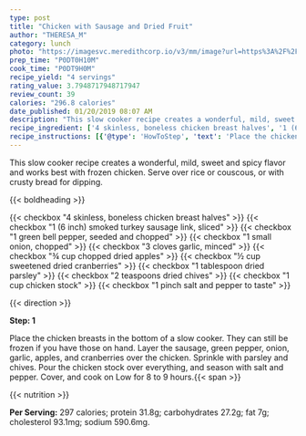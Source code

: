 ```yaml
---
type: post
title: "Chicken with Sausage and Dried Fruit"
author: "THERESA_M"
category: lunch
photo: "https://imagesvc.meredithcorp.io/v3/mm/image?url=https%3A%2F%2Fimages.media-allrecipes.com%2Fuserphotos%2F222013.jpg"
prep_time: "P0DT0H10M"
cook_time: "P0DT9H0M"
recipe_yield: "4 servings"
rating_value: 3.7948717948717947
review_count: 39
calories: "296.8 calories"
date_published: 01/20/2019 08:07 AM
description: "This slow cooker recipe creates a wonderful, mild, sweet and spicy flavor and works best with frozen chicken.  Serve over rice or couscous, or with crusty bread for dipping."
recipe_ingredient: ['4 skinless, boneless chicken breast halves', '1 (6 inch) smoked turkey sausage link, sliced', '1 green bell pepper, seeded and chopped', '1 small onion, chopped', '3 cloves garlic, minced', '¾ cup chopped dried apples', '½ cup sweetened dried cranberries', '1 tablespoon dried parsley', '2 teaspoons dried chives', '1 cup chicken stock', '1 pinch salt and pepper to taste']
recipe_instructions: [{'@type': 'HowToStep', 'text': 'Place the chicken breasts in the bottom of a slow cooker. They can still be frozen if you have those on hand. Layer the sausage, green pepper, onion, garlic, apples, and cranberries over the chicken. Sprinkle with parsley and chives. Pour the chicken stock over everything, and season with salt and pepper. Cover, and cook on Low for 8 to 9 hours.\n'}]
---
```


This slow cooker recipe creates a wonderful, mild, sweet and spicy flavor and works best with frozen chicken.  Serve over rice or couscous, or with crusty bread for dipping. 

{{< boldheading >}}

{{< checkbox "4  skinless, boneless chicken breast halves" >}}
{{< checkbox "1 (6 inch) smoked turkey sausage link, sliced" >}}
{{< checkbox "1  green bell pepper, seeded and chopped" >}}
{{< checkbox "1 small onion, chopped" >}}
{{< checkbox "3 cloves garlic, minced" >}}
{{< checkbox "¾ cup chopped dried apples" >}}
{{< checkbox "½ cup sweetened dried cranberries" >}}
{{< checkbox "1 tablespoon dried parsley" >}}
{{< checkbox "2 teaspoons dried chives" >}}
{{< checkbox "1 cup chicken stock" >}}
{{< checkbox "1 pinch salt and pepper to taste" >}}


{{< direction >}}

**Step: 1**

Place the chicken breasts in the bottom of a slow cooker. They can still be frozen if you have those on hand. Layer the sausage, green pepper, onion, garlic, apples, and cranberries over the chicken. Sprinkle with parsley and chives. Pour the chicken stock over everything, and season with salt and pepper. Cover, and cook on Low for 8 to 9 hours.{{< span >}}

{{< nutrition >}}

**Per Serving:** 297 calories; protein 31.8g; carbohydrates 27.2g; fat 7g; cholesterol 93.1mg; sodium 590.6mg.